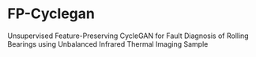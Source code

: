 # FP-Cyclegan
Unsupervised Feature-Preserving CycleGAN for Fault Diagnosis of Rolling Bearings using Unbalanced Infrared Thermal Imaging Sample
